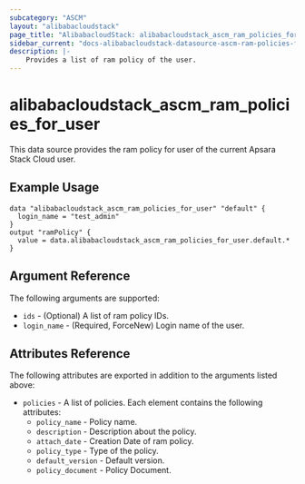 ```yaml
---
subcategory: "ASCM"
layout: "alibabacloudstack"
page_title: "AlibabacloudStack: alibabacloudstack_ascm_ram_policies_for_user"
sidebar_current: "docs-alibabacloudstack-datasource-ascm-ram-policies-for-user"
description: |-
    Provides a list of ram policy of the user.
---
```


# alibabacloudstack_ascm_ram_policies_for_user

This data source provides the ram policy for user of the current Apsara Stack Cloud user.

## Example Usage

```
data "alibabacloudstack_ascm_ram_policies_for_user" "default" {
  login_name = "test_admin"
}
output "ramPolicy" {
  value = data.alibabacloudstack_ascm_ram_policies_for_user.default.*
}

```

## Argument Reference

The following arguments are supported:

* `ids` - (Optional) A list of ram policy IDs.
* `login_name` - (Required, ForceNew) Login name of the user.


## Attributes Reference

The following attributes are exported in addition to the arguments listed above:

* `policies` - A list of policies. Each element contains the following attributes:
  * `policy_name` - Policy name.
  * `description` - Description about the policy.
  * `attach_date` -  Creation Date of ram policy.
  * `policy_type` - Type of the policy.
  * `default_version` - Default version.
  * `policy_document` - Policy Document.